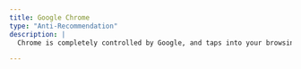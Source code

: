 ```yaml
---
title: Google Chrome
type: "Anti-Recommendation"
description: |
  Chrome is completely controlled by Google, and taps into your browsing history to track you across the web and serve you targeted advertisements. Because of Google's interest in increased ad revenues, Google Chrome offers [no privacy protections](https://www.washingtonpost.com/technology/2019/06/21/google-chrome-has-become-surveillance-software-its-time-switch/) out of the box compared to Firefox, and has taken anti-consumer steps to [block common extensions like adblockers](https://www.wired.com/story/google-chrome-ad-blockers-extensions-api/). <mark>It's best to avoid this browser at all costs.</mark>

---
```

